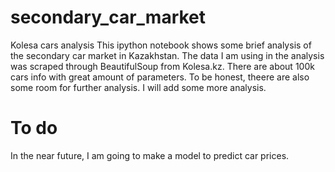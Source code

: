 # secondary_car_market
Kolesa cars analysis
This ipython notebook shows some brief analysis of the secondary car market in Kazakhstan. The data I am using in the analysis was scraped through BeautifulSoup from Kolesa.kz. There are about 100k cars info with great amount of parameters. To be honest, theere are also some room for further analysis. I will add some more analysis. 

# To do
In the near future, I am going to make a model to predict car prices. 
